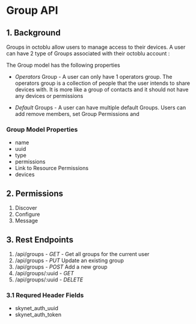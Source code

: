 # Group API

## 1. Background
Groups in octoblu allow users to manage access to their devices. A user can have 2 type of Groups associated with their
 octoblu account :

 The Group model has the following properties

 * _Operators_ Group - A user can only have 1 operators group. The operators group is a collection of people that the
  user intends to share devices with. It is more like a group of contacts and it should not have any devices or permissions

 * _Default_ Groups -  A user can have multiple default Groups. Users can add remove members, set Group Permissions and

### Group Model Properties
* name
* uuid
* type
* permissions
* Link to Resource Permissions
* devices

## 2. Permissions
1. Discover
2. Configure
3. Message

## 3. Rest Endpoints
1. /api/groups - _GET_    - Get all groups for the current user
2. /api/groups - _PUT_   Update an existing group
3. /api/groups - _POST_   Add a new group
4. /api/groups/:uuid -  _GET_
5. /api/groups/:uuid - _DELETE_

### 3.1 Requred Header Fields
* skynet_auth_uuid
* skynet_auth_token





